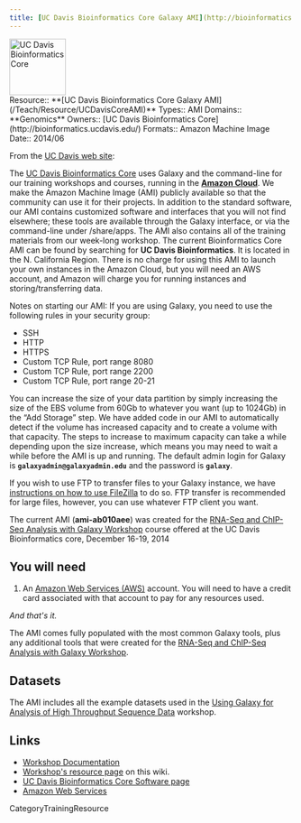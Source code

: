 ```yaml
---
title: [UC Davis Bioinformatics Core Galaxy AMI](http://bioinformatics.ucdavis.edu/software/)
---
```

<div class='center'>
<a href='http://bioinformatics.ucdavis.edu/'><img src='/Images/Logos/UCDavisGenomeCenter.png' alt='UC Davis Bioinformatics Core' height="100" /></a>
</div>



<div class='deploymentbox'>
 Resource:: **[UC Davis Bioinformatics Core Galaxy AMI](/Teach/Resource/UCDavisCoreAMI)**
 Types:: AMI
 Domains:: **Genomics**
 Owners:: [UC Davis Bioinformatics Core](http://bioinformatics.ucdavis.edu/)
 Formats:: Amazon Machine Image 
 Date:: 2014/06
</div>

From the [UC Davis web site](http://bioinformatics.ucdavis.edu/software/):

<div class='indent'>

The [UC Davis Bioinformatics Core](http://bioinformatics.ucdavis.edu/) uses Galaxy and the command-line for our training workshops and courses, running in the **[Amazon Cloud](http://aws.amazon.com/ec2/)**. We make the Amazon Machine Image (AMI) publicly available so that the community can use it for their projects. In addition to the standard software, our AMI contains customized software and interfaces that you will not find elsewhere; these tools are available through the Galaxy interface, or via the command-line under /share/apps. The AMI also contains all of the training materials from our week-long workshop. The current Bioinformatics Core AMI can be found by searching for **UC Davis Bioinformatics**. It is located in the N. California Region. There is no charge for using this AMI to launch your own instances in the Amazon Cloud, but you will need an AWS account, and Amazon will charge you for running instances and storing/transferring data.

Notes on starting our AMI: If you are using Galaxy, you need to use the following rules in your security group:

* SSH
* HTTP
* HTTPS
* Custom TCP Rule, port range 8080
* Custom TCP Rule, port range 2200
* Custom TCP Rule, port range 20-21

You can increase the size of your data partition by simply increasing the size of the EBS volume from 60Gb to whatever you want (up to 1024Gb) in the “Add Storage” step. We have added code in our AMI to automatically detect if the volume has increased capacity and to create a volume with that capacity. The steps to increase to maximum capacity can take a while depending upon the size increase, which means you may need to wait a while before the AMI is up and running. The default admin login for Galaxy is **`galaxyadmin@galaxyadmin.edu`** and the password is **`galaxy`**.

If you wish to use FTP to transfer files to your Galaxy instance, we have [instructions on how to use FileZilla](http://bioinformatics.ucdavis.edu/using-filezilla-to-transfer-files-to-galaxy-via-ftp/) to do so. FTP transfer is recommended for large files, however, you can use whatever FTP client you want.
</div>

The current AMI (**ami-ab010aee**) was created for the [RNA-Seq and ChIP-Seq Analysis with Galaxy Workshop](/Teach/Resource/UCDavisRNAChIPWorkshop) course offered at the UC Davis Bioinformatics core, December 16-19, 2014

## You will need

1. An [Amazon Web Services (AWS)](http://aws.amazon.com) account.  You will need to have a credit card associated with that account to pay for any resources used.

*And that's it.*

The AMI comes fully populated with the most common Galaxy tools, plus any additional tools that were created for the [RNA-Seq and ChIP-Seq Analysis with Galaxy Workshop](http://training.bioinformatics.ucdavis.edu/docs/2014/12/december-2014-workshop/).

## Datasets

The AMI includes all the example datasets used in the [Using Galaxy for Analysis of High Throughput Sequence Data](http://training.bioinformatics.ucdavis.edu/docs/2014/12/december-2014-workshop/) workshop.

## Links

* [Workshop Documentation](http://training.bioinformatics.ucdavis.edu/docs/2014/12/december-2014-workshop/)
* [Workshop's resource page](/Teach/Resource/UCDavisCoreGalaxyCourse) on this wiki.
* [UC Davis Bioinformatics Core Software page](http://bioinformatics.ucdavis.edu/software/)
* [Amazon Web Services](http://aws.amazon.com/)

CategoryTrainingResource
